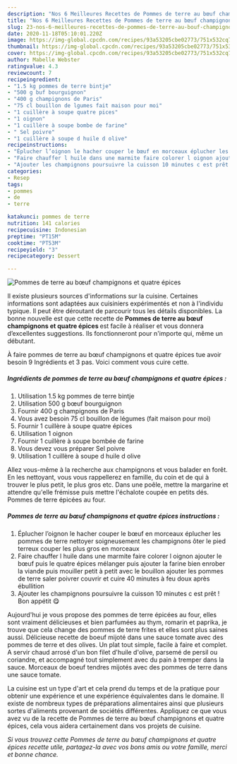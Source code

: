 ```yaml
---
description: "Nos 6 Meilleures Recettes de Pommes de terre au bœuf champignons et quatre épices"
title: "Nos 6 Meilleures Recettes de Pommes de terre au bœuf champignons et quatre épices"
slug: 23-nos-6-meilleures-recettes-de-pommes-de-terre-au-bouf-champignons-et-quatre-epices
date: 2020-11-18T05:10:01.220Z
image: https://img-global.cpcdn.com/recipes/93a53205cbe02773/751x532cq70/pommes-de-terre-au-boeuf-champignons-et-quatre-epices-photo-principale-de-la-recette.jpg
thumbnail: https://img-global.cpcdn.com/recipes/93a53205cbe02773/751x532cq70/pommes-de-terre-au-boeuf-champignons-et-quatre-epices-photo-principale-de-la-recette.jpg
cover: https://img-global.cpcdn.com/recipes/93a53205cbe02773/751x532cq70/pommes-de-terre-au-boeuf-champignons-et-quatre-epices-photo-principale-de-la-recette.jpg
author: Mabelle Webster
ratingvalue: 4.3
reviewcount: 7
recipeingredient:
- "1.5 kg pommes de terre bintje"
- "500 g buf bourguignon"
- "400 g champignons de Paris"
- "75 cl bouillon de lgumes fait maison pour moi"
- "1 cuillère à soupe quatre pices"
- "1 oignon"
- "1 cuillère à soupe bombe de farine"
- " Sel poivre"
- "1 cuillère à soupe d huile d olive"
recipeinstructions:
- "Éplucher l’oignon le hacher couper le bœuf en morceaux éplucher les pommes de terre nettoyer soigneusement les champignons ôter le pied terreux couper les plus gros en morceaux"
- "Faire chauffer l huile dans une marmite faire colorer l oignon ajouter le bœuf puis le quatre épices mélanger puis ajouter la farine bien enrober la viande puis mouiller petit à petit avec le bouillon ajouter les pommes de terre saler poivrer couvrir et cuire 40 minutes à feu doux après ébullition"
- "Ajouter les champignons poursuivre la cuisson 10 minutes c est prêt ! Bon appétit 😋"
categories:
- Resep
tags:
- pommes
- de
- terre

katakunci: pommes de terre 
nutrition: 141 calories
recipecuisine: Indonesian
preptime: "PT15M"
cooktime: "PT53M"
recipeyield: "3"
recipecategory: Dessert

---
```



![Pommes de terre au bœuf champignons et quatre épices](https://img-global.cpcdn.com/recipes/93a53205cbe02773/751x532cq70/pommes-de-terre-au-boeuf-champignons-et-quatre-epices-photo-principale-de-la-recette.jpg)

Il existe plusieurs sources d'informations sur la cuisine. Certaines informations sont adaptées aux cuisiniers expérimentés et non à l'individu typique. Il peut être déroutant de parcourir tous les détails disponibles. La bonne nouvelle est que cette recette de <strong> Pommes de terre au bœuf champignons et quatre épices </strong> est facile à réaliser et vous donnera d’excellentes suggestions. Ils fonctionneront pour n'importe qui, même un débutant.

<!--inarticleads1-->

À faire pommes de terre au bœuf champignons et quatre épices tue avoir besoin 9 Ingrédients et 3 pas. Voici comment vous cuire cette.

##### Ingrédients de pommes de terre au bœuf champignons et quatre épices :

1. Utilisation 1.5 kg pommes de terre bintje
1. Utilisation 500 g bœuf bourguignon
1. Fournir 400 g champignons de Paris
1. Vous avez besoin 75 cl bouillon de légumes (fait maison pour moi)
1. Fournir 1 cuillère à soupe quatre épices
1. Utilisation 1 oignon
1. Fournir 1 cuillère à soupe bombée de farine
1. Vous devez vous préparer  Sel poivre
1. Utilisation 1 cuillère à soupe d huile d olive


Allez vous-même à la recherche aux champignons et vous balader en forêt. En les nettoyant, vous vous rappellerez en famille, du coin et de qui à trouver le plus petit, le plus gros etc. Dans une poêle, mettre la margarine et attendre qu&#39;elle frémisse puis mettre l&#39;échalote coupée en petits dés. Pommes de terre épicées au four. 

<!--inarticleads2-->

##### Pommes de terre au bœuf champignons et quatre épices instructions :

1. Éplucher l’oignon le hacher couper le bœuf en morceaux éplucher les pommes de terre nettoyer soigneusement les champignons ôter le pied terreux couper les plus gros en morceaux
1. Faire chauffer l huile dans une marmite faire colorer l oignon ajouter le bœuf puis le quatre épices mélanger puis ajouter la farine bien enrober la viande puis mouiller petit à petit avec le bouillon ajouter les pommes de terre saler poivrer couvrir et cuire 40 minutes à feu doux après ébullition
1. Ajouter les champignons poursuivre la cuisson 10 minutes c est prêt ! Bon appétit 😋


Aujourd&#39;hui je vous propose des pommes de terre épicées au four, elles sont vraiment délicieuses et bien parfumées au thym, romarin et paprika, je trouve que cela change des pommes de terre frites et elles sont plus saines aussi. Délicieuse recette de boeuf mijoté dans une sauce tomate avec des pommes de terre et des olives. Un plat tout simple, facile à faire et complet. A servir chaud arrosé d&#39;un bon filet d&#39;huile d&#39;olive, parsemé de persil ou coriandre, et accompagné tout simplement avec du pain à tremper dans la sauce. Morceaux de boeuf tendres mijotés avec des pommes de terre dans une sauce tomate. 

<!--inarticleads1-->

<p>
La cuisine est un type d'art et cela prend du temps et de la pratique pour obtenir une expérience et une expérience équivalentes dans le domaine. Il existe de nombreux types de préparations alimentaires ainsi que plusieurs sortes d'aliments provenant de sociétés différentes. Appliquez ce que vous avez vu de la recette de Pommes de terre au bœuf champignons et quatre épices, cela vous aidera certainement dans vos projets de cuisine.
</p>

<p>
<i>Si vous trouvez cette Pommes de terre au bœuf champignons et quatre épices recette utile, partagez-la avec vos bons amis ou votre famille, merci et bonne chance.</i>
</p>
